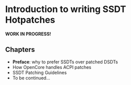 # Introduction to writing SSDT Hotpatches

**WORK IN PROGRESS!**

## Chapters
- **Preface**: why to prefer SSDTs over patched DSDTs
- How OpenCore handles ACPI patches
- SSDT Patching Guidelines
- To be continued…


